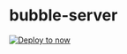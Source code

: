 # bubble-server

[![Deploy to now](https://deploy.now.sh/static/button.svg)](https://deploy.now.sh/?repo=https://github.com/pgherveou/bubble-server)
